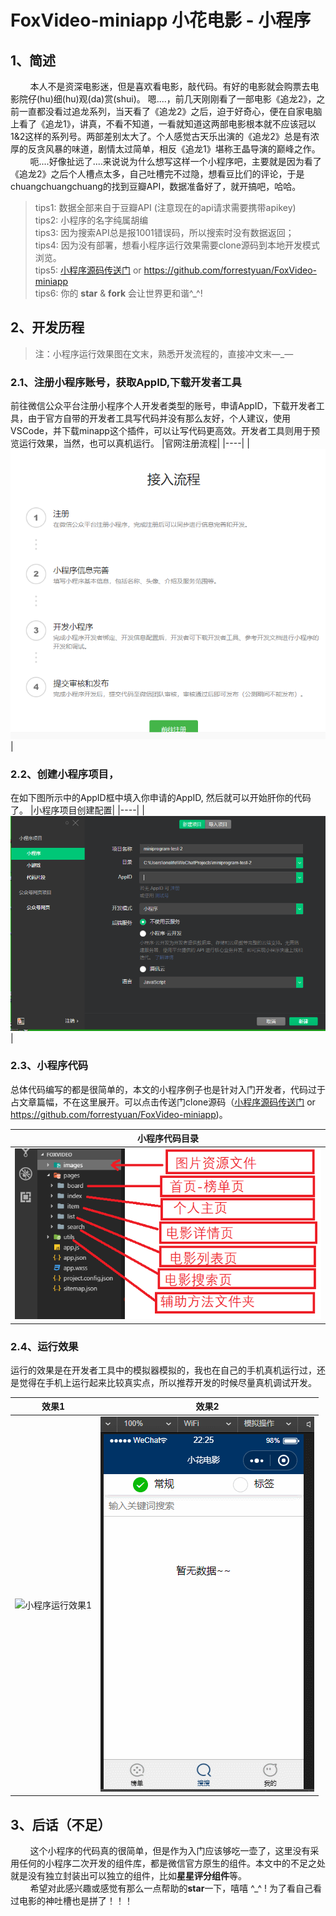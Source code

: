 # FoxVideo-miniapp 小花电影 - 小程序

## 1、简述  

&nbsp;&nbsp;&nbsp;&nbsp;&nbsp;&nbsp;&nbsp;&nbsp;本人不是资深电影迷，但是喜欢看电影，敲代码。有好的电影就会购票去电影院仔(hu)细(hu)观(da)赏(shui)。 嗯....，前几天刚刚看了一部电影《追龙2》，之前一直都没看过追龙系列，当天看了《追龙2》之后，迫于好奇心，便在自家电脑上看了《追龙1》，讲真，不看不知道，一看就知道这两部电影根本就不应该冠以1&2这样的系列号。两部差别太大了。个人感觉古天乐出演的《追龙2》总是有浓厚的反贪风暴的味道，剧情太过简单，相反《追龙1》堪称王晶导演的巅峰之作。  
&nbsp;&nbsp;&nbsp;&nbsp;&nbsp;&nbsp;&nbsp;&nbsp;呃....好像扯远了....来说说为什么想写这样一个小程序吧，主要就是因为看了《追龙2》之后个人槽点太多，自己吐槽完不过隐，想看豆比们的评论，于是chuangchuangchuang的找到豆瓣API，数据准备好了，就开搞吧，哈哈。

> tips1: 数据全部来自于豆瓣API  (注意现在的api请求需要携带apikey)  
> tips2: 小程序的名字纯属胡编  
> tips3: 因为搜索API总是报1001错误码，所以搜索时没有数据返回；  
> tips4: 因为没有部署，想看小程序运行效果需要clone源码到本地开发模式浏览。  
> tips5: [小程序源码传送门](https://github.com/forrestyuan/FoxVideo-miniapp)  or  <https://github.com/forrestyuan/FoxVideo-miniapp>  
> tips6: 你的 **star** & **fork** 会让世界更和谐^_^!

## 2、开发历程
> 注：小程序运行效果图在文末，熟悉开发流程的，直接冲文末—_—
### 2.1、注册小程序账号，获取AppID,下载开发者工具

前往微信公众平台注册小程序个人开发者类型的账号，申请AppID，下载开发者工具，由于官方自带的开发者工具写代码并没有那么友好，个人建议，使用VSCode，并下载minapp这个插件，可以让写代码更高效。开发者工具则用于预览运行效果，当然，也可以真机运行。
|官网注册流程|
|----|
|![注册小程序](https://raw.githubusercontent.com/forrestyuan/FoxVideo-miniapp/master/regMINIAPP.PNG)|

### 2.2、创建小程序项目，
在如下图所示中的AppID框中填入你申请的AppID, 然后就可以开始肝你的代码了。
|小程序项目创建配置|
|----|
|![创建小程序项目](https://raw.githubusercontent.com/forrestyuan/FoxVideo-miniapp/master/createproj.PNG)|

### 2.3、小程序代码

总体代码编写的都是很简单的，本文的小程序例子也是针对入门开发者，代码过于占文章篇幅，不在这里展开。可以点击传送门clone源码（[小程序源码传送门](https://github.com/forrestyuan/FoxVideo-miniapp)  or  <https://github.com/forrestyuan/FoxVideo-miniapp>)。

|小程序代码目录|
|----|
|![小程序代码目录](https://raw.githubusercontent.com/forrestyuan/FoxVideo-miniapp/master/dir.PNG)|

### 2.4、运行效果

运行的效果是在开发者工具中的模拟器模拟的，我也在自己的手机真机运行过，还是觉得在手机上运行起来比较真实点，所以推荐开发的时候尽量真机调试开发。

|效果1|效果2|  
|----|----|
|![小程序运行效果1](https://github.com/forrestyuan/FoxVideo-miniapp/blob/master/preview1.gif?raw=true)|![小程序运行效果2](https://github.com/forrestyuan/FoxVideo-miniapp/blob/master/preview2.gif?raw=true)|  

## 3、后话（不足）

&nbsp;&nbsp;&nbsp;&nbsp;&nbsp;&nbsp;&nbsp;&nbsp;这个小程序的代码真的很简单，但是作为入门应该够吃一壶了，这里没有采用任何的小程序二次开发的组件库，都是微信官方原生的组件。本文中的不足之处就是没有独立封装出可以独立的组件，比如**星星评分组件**等。  
&nbsp;&nbsp;&nbsp;&nbsp;&nbsp;&nbsp;&nbsp;&nbsp;希望对此感兴趣或感觉有那么一点帮助的**star**一下，嘻嘻 ^_^ ! 为了看自己看过电影的神吐槽也是拼了！！！
